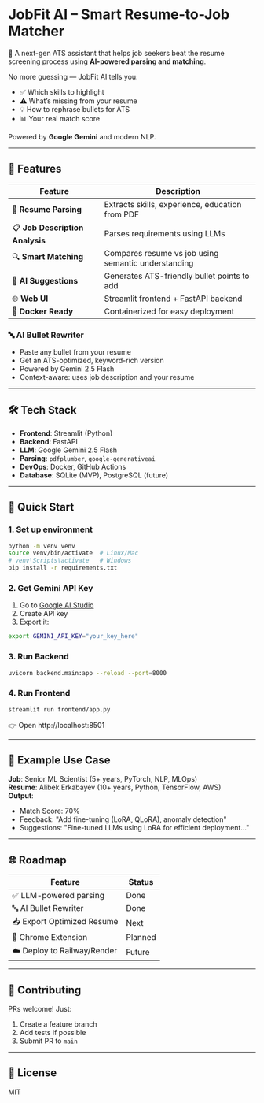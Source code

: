 # JobFit AI – Smart Resume-to-Job Matcher

🎯 A next-gen ATS assistant that helps job seekers beat the resume screening process using **AI-powered parsing and matching**.

No more guessing — JobFit AI tells you:

- ✅ Which skills to highlight
- ⚠️ What’s missing from your resume
- 💡 How to rephrase bullets for ATS
- 📊 Your real match score

Powered by **Google Gemini** and modern NLP.

---

## 🚀 Features

| Feature                         | Description                                         |
| ------------------------------- | --------------------------------------------------- |
| 📄 **Resume Parsing**           | Extracts skills, experience, education from PDF     |
| 📋 **Job Description Analysis** | Parses requirements using LLMs                      |
| 🔍 **Smart Matching**           | Compares resume vs job using semantic understanding |
| 💬 **AI Suggestions**           | Generates ATS-friendly bullet points to add         |
| 🌐 **Web UI**                   | Streamlit frontend + FastAPI backend                |
| 🐳 **Docker Ready**             | Containerized for easy deployment                   |

### 🔤 AI Bullet Rewriter

- Paste any bullet from your resume
- Get an ATS-optimized, keyword-rich version
- Powered by Gemini 2.5 Flash
- Context-aware: uses job description and your resume

---

## 🛠️ Tech Stack

- **Frontend**: Streamlit (Python)
- **Backend**: FastAPI
- **LLM**: Google Gemini 2.5 Flash
- **Parsing**: `pdfplumber`, `google-generativeai`
- **DevOps**: Docker, GitHub Actions
- **Database**: SQLite (MVP), PostgreSQL (future)

---

## 🚀 Quick Start

### 1. Set up environment

```bash
python -m venv venv
source venv/bin/activate  # Linux/Mac
# venv\Scripts\activate   # Windows
pip install -r requirements.txt
```

### 2. Get Gemini API Key

1. Go to [Google AI Studio](https://aistudio.google.com/)
2. Create API key
3. Export it:

```bash
export GEMINI_API_KEY="your_key_here"
```

### 3. Run Backend

```bash
uvicorn backend.main:app --reload --port=8000
```

### 4. Run Frontend

```bash
streamlit run frontend/app.py
```

👉 Open http://localhost:8501

---

## 🧪 Example Use Case

**Job**: Senior ML Scientist (5+ years, PyTorch, NLP, MLOps)  
**Resume**: Alibek Erkabayev (10+ years, Python, TensorFlow, AWS)  
**Output**:

- Match Score: 70%
- Feedback: "Add fine-tuning (LoRA, QLoRA), anomaly detection"
- Suggestions: "Fine-tuned LLMs using LoRA for efficient deployment..."

---

## 🌐 Roadmap

| Feature                     | Status  |
| --------------------------- | ------- |
| ✅ LLM-powered parsing      | Done    |
| 🔤 AI Bullet Rewriter       | Done    |
| 📤 Export Optimized Resume  | Next    |
| 🧩 Chrome Extension         | Planned |
| ☁️ Deploy to Railway/Render | Future  |

---

## 🤝 Contributing

PRs welcome! Just:

1. Create a feature branch
2. Add tests if possible
3. Submit PR to `main`

---

## 📄 License

MIT
